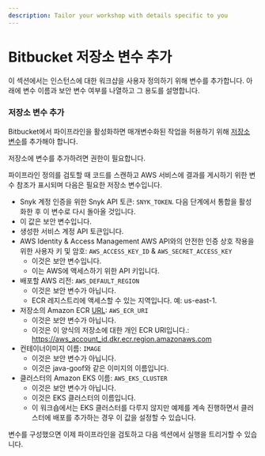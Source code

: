```yaml
---
description: Tailor your workshop with details specific to you
---
```


# Bitbucket 저장소 변수 추가

이 섹션에서는 인스턴스에 대한 워크샵을 사용자 정의하기 위해 변수를 추가합니다. 아래에 변수 이름과 보안 변수 여부를 나열하고 그 용도를 설명합니다.

### 저장소 변수 추가

Bitbucket에서 파이프라인을 활성화하면 매개변수화된 작업을 허용하기 위해 [저장소 변수](../../../getting-started/atlassian-integrations/atlassian-bitbucket-pipeline-variables.md)를 추가해야 합니다.

저장소에 변수를 추가하려면 권한이 필요합니다.

파이프라인 정의를 검토할 때 코드를 스캔하고 AWS 서비스에 결과를 게시하기 위한 변수 참조가 표시되며 다음은 필요한 저장소 변수입니다.

* Snyk 계정 인증을 위한 Snyk API 토큰: `SNYK_TOKEN`. 다음 단계에서 통합을 활성화한 후 이 변수로 다시 돌아올 것입니다.
* 이 값은 보안 변수입니다.
* 생성한 서비스 계정 API 토큰입니다.
* AWS Identity & Access Management AWS API와의 안전한 인증 상호 작용을 위한 사용자 키 및 암호: `AWS_ACCESS_KEY_ID` & `AWS_SECRET_ACCESS_KEY`
  * 이것은 보안 변수입니다.
  * 이는 AWS에 액세스하기 위한 API 키입니다.
* 배포할 AWS 리전: `AWS_DEFAULT_REGION`
  * 이것은 보안 변수가 아닙니다.
  * ECR 레지스트리에 액세스할 수 있는 지역입니다. 예: us-east-1.
* 저장소의 Amazon ECR [URL](https://docs.aws.amazon.com/AmazonECR/latest/userguide/Registries.html): `AWS_ECR_URI`
  * 이것은 보안 변수가 아닙니다.
  * 이것은 이 양식의 저장소에 대한 개인 ECR URI입니다.: [https://aws\_account\_id.dkr.ecr.region.amazonaws.com](https://aws\_account\_id.dkr.ecr.region.amazonaws.com)
* 컨테이너이미지 이름: `IMAGE`
  * 이것은 보안 변수가 아닙니다.
  * 이것은 java-goof와 같은 이미지의 이름입니다.
* 클러스터의 Amazon EKS 이름: `AWS_EKS_CLUSTER`
  * 이것은 보안 변수가 아닙니다.
  * 이것은 EKS 클러스터의 이름입니다.
  * 이 워크숍에서는 EKS 클러스터를 다루지 않지만 예제를 계속 진행하면서 클러스터에 배포를 추가하는 경우 이 값을 설정할 수 있습니다.

변수를 구성했으면 이제 파이프라인을 검토하고 다음 섹션에서 실행을 트리거할 수 있습니다.
